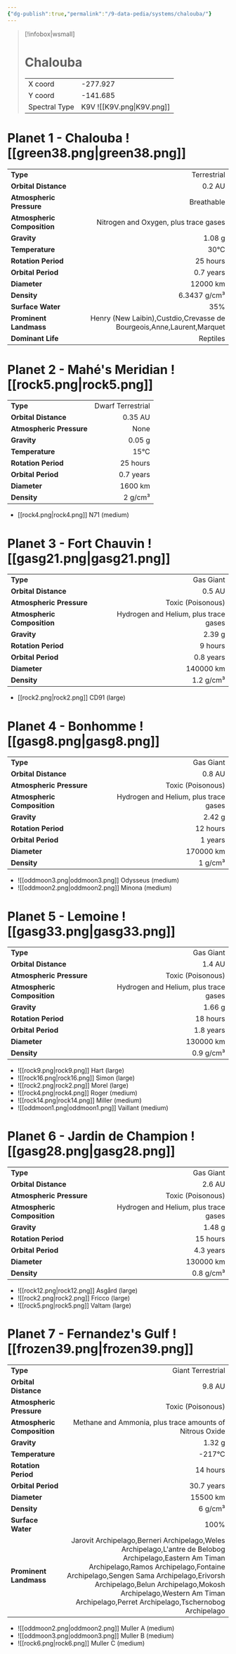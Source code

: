 ```yaml
---
{"dg-publish":true,"permalink":"/9-data-pedia/systems/chalouba/"}
---
```


> [!infobox|wsmall]
> # Chalouba
> | | |
> | - | - |
> | X coord | -277.927 |
> | Y coord| -141.685 |
> | Spectral Type | K9V ![[K9V.png\|K9V.png]] |

# Planet 1 - Chalouba ![[green38.png\|green38.png]]
|                             |                           |
| --------------------------- | -------------------------:|
| **Type**                    |             Terrestrial |
| **Orbital Distance**        |   0.2 AU |
| **Atmospheric Pressure**    |       Breathable |
| **Atmospheric Composition** |      Nitrogen and Oxygen, plus trace gases |
| **Gravity**                 |        1.08 g |
| **Temperature**             |    30°C |
| **Rotation Period**         |  25 hours |
| **Orbital Period** | 0.7 years |
| **Diameter**                |      12000 km | 
| **Density**                 |    6.3437 g/cm³ |
| **Surface Water**           |           35% | 
| **Prominent Landmass**      |         Henry (New Laibin),Custdio,Crevasse de Bourgeois,Anne,Laurent,Marquet | 
| **Dominant Life**           |         Reptiles |





# Planet 2 - Mahé's Meridian ![[rock5.png\|rock5.png]]
|                             |                           |
| --------------------------- | -------------------------:|
| **Type**                    |             Dwarf Terrestrial |
| **Orbital Distance**        |   0.35 AU |
| **Atmospheric Pressure**    |       None |
| **Gravity**                 |        0.05 g |
| **Temperature**             |    15°C |
| **Rotation Period**         |  25 hours |
| **Orbital Period** | 0.7 years |
| **Diameter**                |      1600 km | 
| **Density**                 |    2 g/cm³ |



- [[rock4.png\|rock4.png]] N71 (medium)

# Planet 3 - Fort Chauvin ![[gasg21.png\|gasg21.png]]
|                             |                           |
| --------------------------- | -------------------------:|
| **Type**                    |             Gas Giant |
| **Orbital Distance**        |   0.5 AU |
| **Atmospheric Pressure**    |       Toxic (Poisonous) |
| **Atmospheric Composition** |      Hydrogen and Helium, plus trace gases |
| **Gravity**                 |        2.39 g |
| **Rotation Period**         |  9 hours |
| **Orbital Period** | 0.8 years |
| **Diameter**                |      140000 km | 
| **Density**                 |    1.2 g/cm³ |



- [[rock2.png\|rock2.png]] CD91 (large)

# Planet 4 - Bonhomme ![[gasg8.png\|gasg8.png]]
|                             |                           |
| --------------------------- | -------------------------:|
| **Type**                    |             Gas Giant |
| **Orbital Distance**        |   0.8 AU |
| **Atmospheric Pressure**    |       Toxic (Poisonous) |
| **Atmospheric Composition** |      Hydrogen and Helium, plus trace gases |
| **Gravity**                 |        2.42 g |
| **Rotation Period**         |  12 hours |
| **Orbital Period** | 1 years |
| **Diameter**                |      170000 km | 
| **Density**                 |    1 g/cm³ |



- ![[oddmoon3.png\|oddmoon3.png]] Odysseus (medium)
- ![[oddmoon2.png\|oddmoon2.png]] Minona (medium)


# Planet 5 - Lemoine ![[gasg33.png\|gasg33.png]]
|                             |                           |
| --------------------------- | -------------------------:|
| **Type**                    |             Gas Giant |
| **Orbital Distance**        |   1.4 AU |
| **Atmospheric Pressure**    |       Toxic (Poisonous) |
| **Atmospheric Composition** |      Hydrogen and Helium, plus trace gases |
| **Gravity**                 |        1.66 g |
| **Rotation Period**         |  18 hours |
| **Orbital Period** | 1.8 years |
| **Diameter**                |      130000 km | 
| **Density**                 |    0.9 g/cm³ |



- ![[rock9.png\|rock9.png]] Hart (large)
- ![[rock16.png\|rock16.png]] Simon (large)
- ![[rock2.png\|rock2.png]] Morel (large)
- ![[rock4.png\|rock4.png]] Roger (medium)
- ![[rock14.png\|rock14.png]] Miller (medium)
- ![[oddmoon1.png\|oddmoon1.png]] Vaillant (medium)


# Planet 6 - Jardin de Champion ![[gasg28.png\|gasg28.png]]
|                             |                           |
| --------------------------- | -------------------------:|
| **Type**                    |             Gas Giant |
| **Orbital Distance**        |   2.6 AU |
| **Atmospheric Pressure**    |       Toxic (Poisonous) |
| **Atmospheric Composition** |      Hydrogen and Helium, plus trace gases |
| **Gravity**                 |        1.48 g |
| **Rotation Period**         |  15 hours |
| **Orbital Period** | 4.3 years |
| **Diameter**                |      130000 km | 
| **Density**                 |    0.8 g/cm³ |



- ![[rock12.png\|rock12.png]] Asgård (large)
- ![[rock2.png\|rock2.png]] Fricco (large)
- ![[rock5.png\|rock5.png]] Valtam (large)


# Planet 7 - Fernandez's Gulf ![[frozen39.png\|frozen39.png]]
|                             |                           |
| --------------------------- | -------------------------:|
| **Type**                    |             Giant Terrestrial |
| **Orbital Distance**        |   9.8 AU |
| **Atmospheric Pressure**    |       Toxic (Poisonous) |
| **Atmospheric Composition** |      Methane and Ammonia, plus trace amounts of Nitrous Oxide |
| **Gravity**                 |        1.32 g |
| **Temperature**             |    -217°C |
| **Rotation Period**         |  14 hours |
| **Orbital Period** | 30.7 years |
| **Diameter**                |      15500 km | 
| **Density**                 |    6 g/cm³ |
| **Surface Water**           |           100% | 
| **Prominent Landmass**      |         Jarovit Archipelago,Berneri Archipelago,Weles Archipelago,L'antre de Belobog Archipelago,Eastern Am Timan Archipelago,Ramos Archipelago,Fontaine Archipelago,Sengen Sama Archipelago,Erivorsh Archipelago,Belun Archipelago,Mokosh Archipelago,Western Am Timan Archipelago,Perret Archipelago,Tschernobog Archipelago | 



- ![[oddmoon2.png\|oddmoon2.png]] Muller A (medium)
- ![[oddmoon3.png\|oddmoon3.png]] Muller B (medium)
- ![[rock6.png\|rock6.png]] Muller C (medium)


